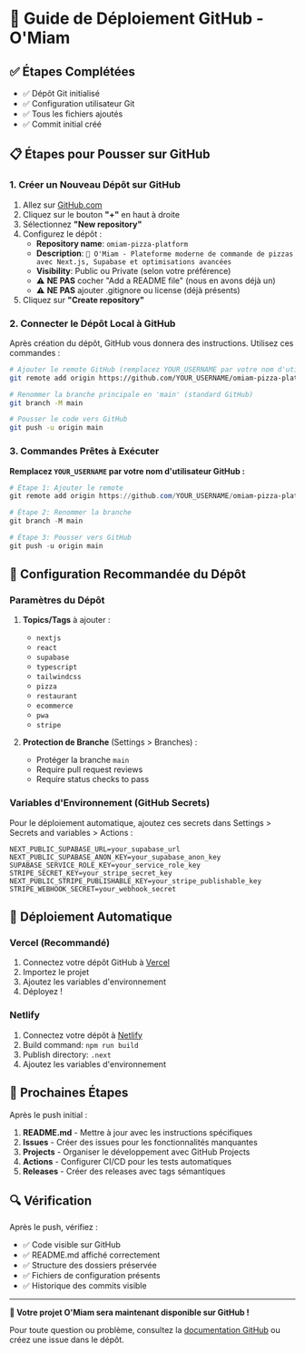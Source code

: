 # 🚀 Guide de Déploiement GitHub - O'Miam

## ✅ Étapes Complétées

- ✅ Dépôt Git initialisé
- ✅ Configuration utilisateur Git
- ✅ Tous les fichiers ajoutés
- ✅ Commit initial créé

## 📋 Étapes pour Pousser sur GitHub

### 1. Créer un Nouveau Dépôt sur GitHub

1. Allez sur [GitHub.com](https://github.com)
2. Cliquez sur le bouton **"+"** en haut à droite
3. Sélectionnez **"New repository"**
4. Configurez le dépôt :
   - **Repository name**: `omiam-pizza-platform`
   - **Description**: `🍕 O'Miam - Plateforme moderne de commande de pizzas avec Next.js, Supabase et optimisations avancées`
   - **Visibility**: Public ou Private (selon votre préférence)
   - ⚠️ **NE PAS** cocher "Add a README file" (nous en avons déjà un)
   - ⚠️ **NE PAS** ajouter .gitignore ou license (déjà présents)
5. Cliquez sur **"Create repository"**

### 2. Connecter le Dépôt Local à GitHub

Après création du dépôt, GitHub vous donnera des instructions. Utilisez ces commandes :

```bash
# Ajouter le remote GitHub (remplacez YOUR_USERNAME par votre nom d'utilisateur)
git remote add origin https://github.com/YOUR_USERNAME/omiam-pizza-platform.git

# Renommer la branche principale en 'main' (standard GitHub)
git branch -M main

# Pousser le code vers GitHub
git push -u origin main
```

### 3. Commandes Prêtes à Exécuter

**Remplacez `YOUR_USERNAME` par votre nom d'utilisateur GitHub :**

```powershell
# Étape 1: Ajouter le remote
git remote add origin https://github.com/YOUR_USERNAME/omiam-pizza-platform.git

# Étape 2: Renommer la branche
git branch -M main

# Étape 3: Pousser vers GitHub
git push -u origin main
```

## 🔧 Configuration Recommandée du Dépôt

### Paramètres du Dépôt

1. **Topics/Tags** à ajouter :
   - `nextjs`
   - `react`
   - `supabase`
   - `typescript`
   - `tailwindcss`
   - `pizza`
   - `restaurant`
   - `ecommerce`
   - `pwa`
   - `stripe`

2. **Protection de Branche** (Settings > Branches) :
   - Protéger la branche `main`
   - Require pull request reviews
   - Require status checks to pass

### Variables d'Environnement (GitHub Secrets)

Pour le déploiement automatique, ajoutez ces secrets dans Settings > Secrets and variables > Actions :

```
NEXT_PUBLIC_SUPABASE_URL=your_supabase_url
NEXT_PUBLIC_SUPABASE_ANON_KEY=your_supabase_anon_key
SUPABASE_SERVICE_ROLE_KEY=your_service_role_key
STRIPE_SECRET_KEY=your_stripe_secret_key
NEXT_PUBLIC_STRIPE_PUBLISHABLE_KEY=your_stripe_publishable_key
STRIPE_WEBHOOK_SECRET=your_webhook_secret
```

## 🚀 Déploiement Automatique

### Vercel (Recommandé)

1. Connectez votre dépôt GitHub à [Vercel](https://vercel.com)
2. Importez le projet
3. Ajoutez les variables d'environnement
4. Déployez !

### Netlify

1. Connectez votre dépôt à [Netlify](https://netlify.com)
2. Build command: `npm run build`
3. Publish directory: `.next`
4. Ajoutez les variables d'environnement

## 📝 Prochaines Étapes

Après le push initial :

1. **README.md** - Mettre à jour avec les instructions spécifiques
2. **Issues** - Créer des issues pour les fonctionnalités manquantes
3. **Projects** - Organiser le développement avec GitHub Projects
4. **Actions** - Configurer CI/CD pour les tests automatiques
5. **Releases** - Créer des releases avec tags sémantiques

## 🔍 Vérification

Après le push, vérifiez :

- ✅ Code visible sur GitHub
- ✅ README.md affiché correctement
- ✅ Structure des dossiers préservée
- ✅ Fichiers de configuration présents
- ✅ Historique des commits visible

---

**🎉 Votre projet O'Miam sera maintenant disponible sur GitHub !**

Pour toute question ou problème, consultez la [documentation GitHub](https://docs.github.com) ou créez une issue dans le dépôt.